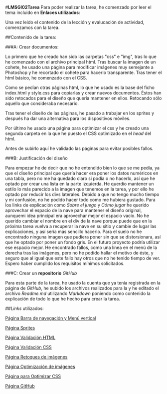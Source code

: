#**LMSGI02Tarea**
Para poder realizar la tarea, he comenzado por leer el tema incluido en  **Enlaces utilizados**:

Una vez leido el contenido de la lección y evalucación de actividad, comenzamos con la tarea.

##Contenido de la tarea:

###A: Crear documentos:

Lo primero que he creado han sido las carpetas "css" e "img", tras lo que he comenzado con el archivo principal html. Tras buscar la imagen de un cohete, he usado una página para modificar imágenes muy semejante a Photoshop y he recortado el cohete para hacerlo transparente. Tras tener el html básico, he comenzado con el CSS.

Como se pedían otras páginas html, lo que he usado es la base del ficho index.html y style.css para copiarlas y crear nuevos documentos. Éstos han sido retocados para el diseño que quería mantener en ellos. Retocando sólo aquello que consideraba necesario.

Tras tener el diseño de las páginas, he pasado a trabajar en los sprites y después ha dar una alternativa para los dispositivos móviles.

Por último he usado una página para optimizar el css y he creado una segunda carpeta en la que he puesto el CSS optimizado en el *head* del html.

Antes de subirlo aquí he validado las páginas para evitar posibles fallos.

###B: Justificación del diseño

Para empezar he de decir que no he entendido bien lo que se me pedía, ya que el diseño principal que quería hacer era poner los datos numéricos en una tabla, pero no me ha quedado claro si podía o no hacerlo, así que he optado por crear una lista en la parte izquierda. He querdio mantener un estilo lo más parecido a la imagen que tenemos en la tarea, y por ello he optado por reducir los divs laterales. Debido a que no tengo mucho tiempo y mi confusión, no he podido hacer todo como me hubiera gustado. Para los links de explicación como *Sobre el juego* y *Cómo jugar* he querido aprovechar el espacio de la nave para mantener el diseño original, aunquemi idea principal era aprovechar mejor el espacio vacío. No he querido cambiar el nombre en el div de la nave porque puede que en la próxima tarea vuelva a recuperar la nave en su sitio y cambie de lugar las explicaciones, y así sería más sencillo hacerlo.
Para el suelo no he encontrado ninguna imagen que pudiera poner sin que se distorsionara, así que he optado por poner un fondo gris. En el futuro proyecto podría utilizar ese espacio mejor.
He encontrado fallos, como una línea en el menú de la derecha tras las imágenes, pero no he podido hallar el motivo de éste, y seguro que al igual que este fallo hay otros que no he tenido tiempo de ver.
Espero haber cumplido los requisitos mínimos solicitados.

###C: Crear un **repositorio** *GitHub*

Para esta parte de la tarea, he usado la cuenta que ya tenía registrada en la página de *GitHub*, he subido los archivos realizados para la y he editado el archivo *Readme.md* utilizando *Markdown* poniendo como contenido la explicación de todo lo que he hecho para crear la tarea.

##*Links* utilizados:

[Página Barra de navegación y Menú vertical](http://www.w3schools.com/css/css_navbar.asp)

[Página Sprites](http://www.w3schools.com/css/css_image_sprites.asp)

[Página Validación HTML](https://validator.w3.org/)

[Página Validación CSS](http://jigsaw.w3.org/css-validator/)

[Página Retoques de imágenes](http://www.freephototool.com/)

[Página Optimización de imágenes](http://www.imageoptimizer.net/Home.aspx)

[Página para Optimizar CSS](https://cssminifier.com/)

[Página GitHub](https://github.com/)

 
